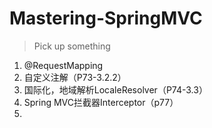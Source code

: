 # Mastering-SpringMVC

> Pick up something

1. @RequestMapping
2. 自定义注解（P73-3.2.2）
3. 国际化，地域解析LocaleResolver（P74-3.3）
4. Spring MVC拦截器Interceptor（p77）
5. ​